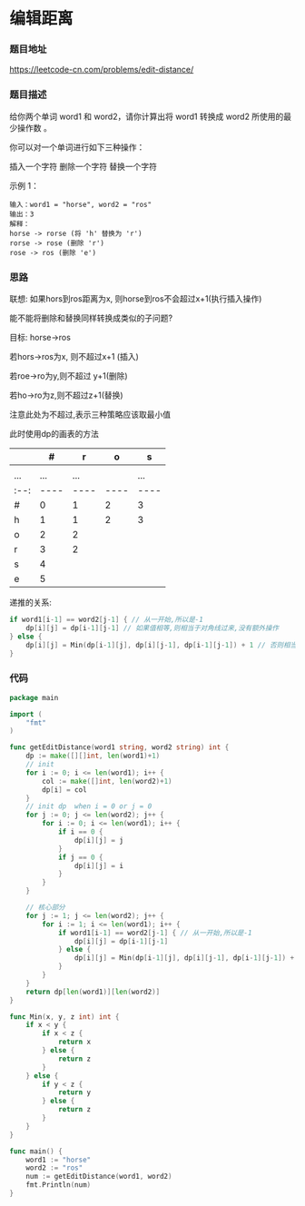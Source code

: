 # 编辑距离



### 题目地址

https://leetcode-cn.com/problems/edit-distance/



### 题目描述

给你两个单词 word1 和 word2，请你计算出将 word1 转换成 word2 所使用的最少操作数 。

你可以对一个单词进行如下三种操作：

插入一个字符
删除一个字符
替换一个字符


示例 1：

```
输入：word1 = "horse", word2 = "ros"
输出：3
解释：
horse -> rorse (将 'h' 替换为 'r')
rorse -> rose (删除 'r')
rose -> ros (删除 'e')
```



### 思路

联想: 如果hors到ros距离为x, 则horse到ros不会超过x+1(执行插入操作)

能不能将删除和替换同样转换成类似的子问题?



目标: horse->ros

若hors->ros为x, 则不超过x+1 (插入)

若roe->ro为y,则不超过 y+1(删除)

若ho->ro为z,则不超过z+1(替换)

注意此处为不超过,表示三种策略应该取最小值



此时使用dp的画表的方法

|      | #    | r    | o    | s    |
| ---- | ---- | ---- | ---- | ---- |
|      |      |      |      |      |
| ...  | ...  | ...  |      | ...  |
| :--: | ---- | ---- | ---- | ---- |
|  #   | 0    | 1    | 2    | 3    |
|  h   | 1    | 1    | 2    | 3    |
|  o   | 2    | 2    |      |      |
|  r   | 3    | 2    |      |      |
|  s   | 4    |      |      |      |
|  e   | 5    |      |      |      |



递推的关系:

```go
if word1[i-1] == word2[j-1] { // 从一开始,所以是-1
	dp[i][j] = dp[i-1][j-1] // 如果值相等,则相当于对角线过来,没有额外操作
} else {
	dp[i][j] = Min(dp[i-1][j], dp[i][j-1], dp[i-1][j-1]) + 1 // 否则相当于左侧,上侧和对角线的最小值加1
}
```

 

### 代码

```go 3
package main

import (
	"fmt"
)

func getEditDistance(word1 string, word2 string) int {
	dp := make([][]int, len(word1)+1)
	// init
	for i := 0; i <= len(word1); i++ {
		col := make([]int, len(word2)+1)
		dp[i] = col
	}
	// init dp  when i = 0 or j = 0
	for j := 0; j <= len(word2); j++ {
		for i := 0; i <= len(word1); i++ {
			if i == 0 {
				dp[i][j] = j
			}
			if j == 0 {
				dp[i][j] = i
			}
		}
	}

	// 核心部分
	for j := 1; j <= len(word2); j++ {
		for i := 1; i <= len(word1); i++ {
			if word1[i-1] == word2[j-1] { // 从一开始,所以是-1
				dp[i][j] = dp[i-1][j-1]
			} else {
				dp[i][j] = Min(dp[i-1][j], dp[i][j-1], dp[i-1][j-1]) + 1
			}
		}
	}
	return dp[len(word1)][len(word2)]
}

func Min(x, y, z int) int {
	if x < y {
		if x < z {
			return x
		} else {
			return z
		}
	} else {
		if y < z {
			return y
		} else {
			return z
		}
	}
}

func main() {
	word1 := "horse"
	word2 := "ros"
	num := getEditDistance(word1, word2)
	fmt.Println(num)
}
```







